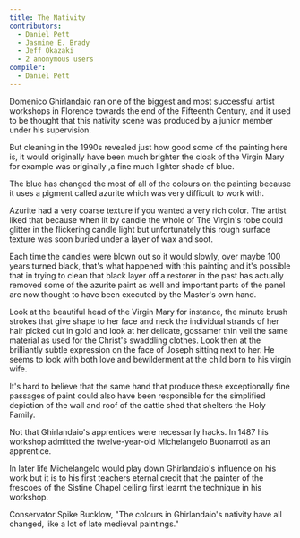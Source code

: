 ```yaml
---
title: The Nativity
contributors:
  - Daniel Pett
  - Jasmine E. Brady
  - Jeff Okazaki
  - 2 anonymous users
compiler:
  - Daniel Pett
---
```

Domenico Ghirlandaio ran one of the biggest and most successful artist workshops
in Florence towards the end of the Fifteenth Century, and it used to be thought
that this nativity scene was produced by a junior member under his supervision.

But cleaning in the 1990s revealed just how good some of the painting here is,
it would originally have been much brighter the cloak of the Virgin Mary for
example was originally ,a fine much lighter shade of blue.

The blue has changed the most of all of the colours on the painting because it
uses a pigment called azurite which was very difficult to work with.

Azurite had a very coarse texture if you wanted a very rich color.  The artist
liked that because when lit by candle the whole of The Virgin's robe could glitter
in the flickering candle light but unfortunately this rough surface texture was
soon buried under a layer of wax and soot.

Each time the candles were blown out so it would slowly, over maybe 100 years
turned black, that's what happened with this painting and it's possible that in
trying to clean that black layer off a restorer in the past has actually removed
some of the azurite paint as well and important parts of the panel are now
thought to have been executed by the Master's own hand.

Look at the beautiful head of the Virgin Mary for instance, the minute brush
strokes that give shape to her face and neck the individual strands of her hair
picked out in gold and look at her delicate, gossamer thin veil the same material
as used for the Christ's swaddling clothes. Look then at the brilliantly subtle
expression on the face of Joseph sitting next to her. He seems to look with both
love and bewilderment at the child born to his virgin wife.

It's hard to believe that the same hand that produce these exceptionally fine
passages of paint could also have been responsible for the simplified depiction
of the wall and roof of the cattle shed that shelters the Holy Family.

Not that Ghirlandaio's apprentices were necessarily hacks.  In 1487 his workshop
admitted the twelve-year-old Michelangelo Buonarroti as an apprentice.

In later life Michelangelo would play down Ghirlandaio's influence on his work but
it is to his first teachers eternal credit that the painter of the frescoes of
the Sistine Chapel ceiling first learnt the technique in his workshop.

Conservator Spike Bucklow, "The colours in Ghirlandaio's nativity have all changed,
like a lot of late medieval paintings."
